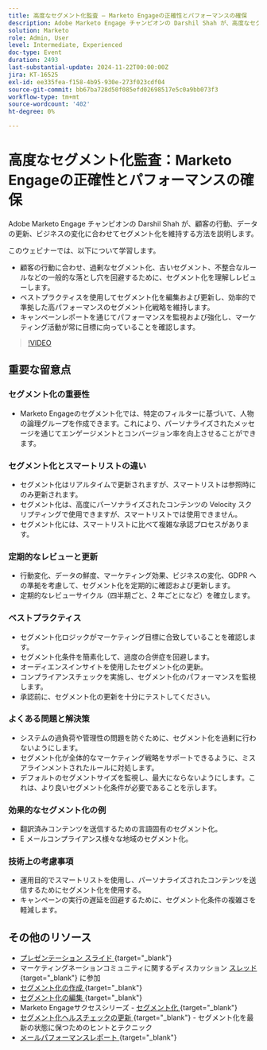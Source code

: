 ```yaml
---
title: 高度なセグメント化監査 – Marketo Engageの正確性とパフォーマンスの確保
description: Adobe Marketo Engage チャンピオンの Darshil Shah が、高度なセグメント化監査をマスターし、セグメント化戦略を最適化し、お客様の行動と連携し、GDPR コンプライアンスを維持し、ベストプラクティスとリアルタイムの更新を通じてマーケティングパフォーマンスを向上させる方法を学びます。
solution: Marketo
role: Admin, User
level: Intermediate, Experienced
doc-type: Event
duration: 2493
last-substantial-update: 2024-11-22T00:00:00Z
jira: KT-16525
exl-id: ee335fea-f158-4b95-930e-273f023cdf04
source-git-commit: bb67ba728d50f085efd02698517e5c0a9bb073f3
workflow-type: tm+mt
source-wordcount: '402'
ht-degree: 0%

---
```


# 高度なセグメント化監査：Marketo Engageの正確性とパフォーマンスの確保

Adobe Marketo Engage チャンピオンの Darshil Shah が、顧客の行動、データの更新、ビジネスの変化に合わせてセグメント化を維持する方法を説明します。

このウェビナーでは、以下について学習します。

* 顧客の行動に合わせ、過剰なセグメント化、古いセグメント、不整合なルールなどの一般的な落とし穴を回避するために、セグメント化を理解しレビューします。
* ベストプラクティスを使用してセグメント化を編集および更新し、効率的で準拠した高パフォーマンスのセグメント化戦略を維持します。
* キャンペーンレポートを通じてパフォーマンスを監視および強化し、マーケティング活動が常に目標に向っていることを確認します。

>[!VIDEO](https://video.tv.adobe.com/v/3439383/?learn=on&enablevpops)

## 重要な留意点

### セグメント化の重要性

* Marketo Engageのセグメント化では、特定のフィルターに基づいて、人物の論理グループを作成できます。これにより、パーソナライズされたメッセージを通じてエンゲージメントとコンバージョン率を向上させることができます。

### セグメント化とスマートリストの違い

* セグメント化はリアルタイムで更新されますが、スマートリストは参照時にのみ更新されます。
* セグメント化は、高度にパーソナライズされたコンテンツの Velocity スクリプティングで使用できますが、スマートリストでは使用できません。
* セグメント化には、スマートリストに比べて複雑な承認プロセスがあります。

### 定期的なレビューと更新

* 行動変化、データの鮮度、マーケティング効果、ビジネスの変化、GDPR への準拠を考慮して、セグメント化を定期的に確認および更新します。
* 定期的なレビューサイクル（四半期ごと、2 年ごとになど）を確立します。

### ベストプラクティス

* セグメント化ロジックがマーケティング目標に合致していることを確認します。
* セグメント化条件を簡素化して、過度の合併症を回避します。
* オーディエンスインサイトを使用したセグメント化の更新。
* コンプライアンスチェックを実施し、セグメント化のパフォーマンスを監視します。
* 承認前に、セグメント化の更新を十分にテストしてください。

### よくある問題と解決策

* システムの過負荷や管理性の問題を防ぐために、セグメント化を過剰に行わないようにします。
* セグメント化が全体的なマーケティング戦略をサポートできるように、ミスアラインメントされたルールに対処します。
* デフォルトのセグメントサイズを監視し、最大にならないようにします。これは、より良いセグメント化条件が必要であることを示します。

### 効果的なセグメント化の例

* 翻訳済みコンテンツを送信するための言語固有のセグメント化。
* E メールコンプライアンス様々な地域のセグメント化。

### 技術上の考慮事項

* 運用目的でスマートリストを使用し、パーソナライズされたコンテンツを送信するためにセグメント化を使用する。
* キャンペーンの実行の遅延を回避するために、セグメント化条件の複雑さを軽減します。

## その他のリソース

* [ プレゼンテーション スライド ](https://engage.adobe.com/rs/360-KCI-804/images/AME_Learn%20From%20your%20peers%20Webinar_Advanced%20segmentation%20Audits.pdf?version=0){target="_blank"}
* マーケティングネーションコミュニティに関するディスカッション [ スレッド ](https://nation.marketo.com/t5/product-discussions/register-now-learn-from-your-peers-advanced-segmentation-audits/td-p/353460){target="_blank"} に参加
* [ セグメント化の作成 ](https://experienceleague.adobe.com/ja/docs/marketo/using/product-docs/personalization/segmentation-and-snippets/segmentation/create-a-segmentation){target="_blank"}
* [ セグメント化の編集 ](https://experienceleague.adobe.com/ja/docs/marketo/using/product-docs/personalization/segmentation-and-snippets/segmentation/edit-a-segmentation){target="_blank"}
* Marketo Engageサクセスシリーズ - [ セグメント化 ](https://nation.marketo.com/t5/product-blogs/marketo-success-series-segmentation/ba-p/304969){target="_blank"}
* [ セグメント化ヘルスチェックの更新 ](https://nation.marketo.com/t5/product-blogs/segmentation-health-check-updates-tips-and-tricks-for-keeping/ba-p/241963){target="_blank"} - セグメント化を最新の状態に保つためのヒントとテクニック
* [ メールパフォーマンスレポート ](https://experienceleague.adobe.com/ja/docs/marketo/using/product-docs/email-marketing/email-programs/email-program-data/email-performance-report){target="_blank"}
